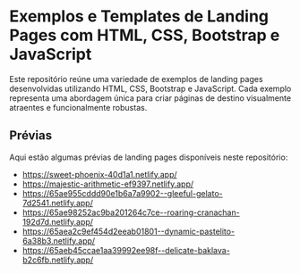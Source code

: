 # Exemplos e Templates de Landing Pages com HTML, CSS, Bootstrap e JavaScript
Este repositório reúne uma variedade de exemplos de landing pages desenvolvidas utilizando HTML, CSS, Bootstrap e JavaScript. Cada exemplo representa uma abordagem única para criar páginas de destino visualmente atraentes e funcionalmente robustas.

## Prévias
Aqui estão algumas prévias de landing pages disponíveis neste repositório:
- https://sweet-phoenix-40d1a1.netlify.app/
- https://majestic-arithmetic-ef9397.netlify.app/
- https://65ae955cddd90e1b6a7a9902--gleeful-gelato-7d2541.netlify.app/
- https://65ae98252ac9ba201264c7ce--roaring-cranachan-192d7d.netlify.app/
- https://65aea2c9ef454d2eeab01801--dynamic-pastelito-6a38b3.netlify.app/
- https://65aeb45ccae1aa39992ee98f--delicate-baklava-b2c6fb.netlify.app/
